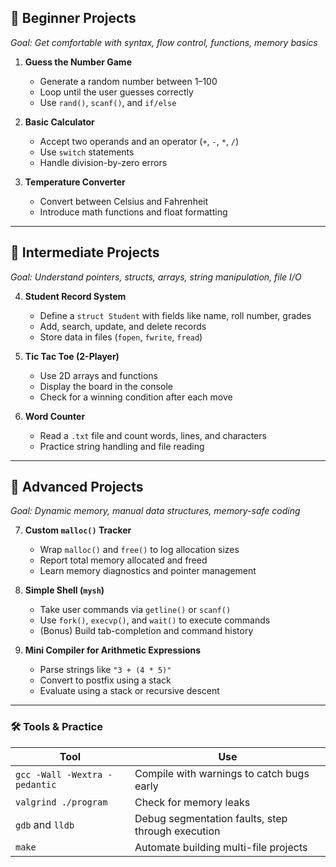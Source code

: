 ## 🧱 Beginner Projects

*Goal: Get comfortable with syntax, flow control, functions, memory basics*

1. **Guess the Number Game**  
    - Generate a random number between 1–100  
    - Loop until the user guesses correctly  
    - Use `rand()`, `scanf()`, and `if/else`

2. **Basic Calculator**  
    - Accept two operands and an operator (`+`, `-`, `*`, `/`)  
    - Use `switch` statements  
    - Handle division-by-zero errors

3. **Temperature Converter**  
    - Convert between Celsius and Fahrenheit  
    - Introduce math functions and float formatting

---

## 📂 Intermediate Projects

*Goal: Understand pointers, structs, arrays, string manipulation, file I/O*

4. **Student Record System**  
    - Define a `struct Student` with fields like name, roll number, grades  
    - Add, search, update, and delete records  
    - Store data in files (`fopen`, `fwrite`, `fread`)

5. **Tic Tac Toe (2-Player)**  
    - Use 2D arrays and functions  
    - Display the board in the console  
    - Check for a winning condition after each move

6. **Word Counter**  
    - Read a `.txt` file and count words, lines, and characters  
    - Practice string handling and file reading

---

## 🧠 Advanced Projects

*Goal: Dynamic memory, manual data structures, memory-safe coding*

7. **Custom `malloc()` Tracker**  
    - Wrap `malloc()` and `free()` to log allocation sizes  
    - Report total memory allocated and freed  
    - Learn memory diagnostics and pointer management

8. **Simple Shell (`mysh`)**  
    - Take user commands via `getline()` or `scanf()`  
    - Use `fork()`, `execvp()`, and `wait()` to execute commands  
    - (Bonus) Build tab-completion and command history

9. **Mini Compiler for Arithmetic Expressions**  
    - Parse strings like `"3 + (4 * 5)"`  
    - Convert to postfix using a stack  
    - Evaluate using a stack or recursive descent

---

### 🛠 Tools & Practice

| Tool                           | Use                                               |
|---------------------------------|---------------------------------------------------|
| `gcc -Wall -Wextra -pedantic`   | Compile with warnings to catch bugs early         |
| `valgrind ./program`            | Check for memory leaks                            |
| `gdb` and `lldb`                | Debug segmentation faults, step through execution |
| `make`                          | Automate building multi-file projects             |
